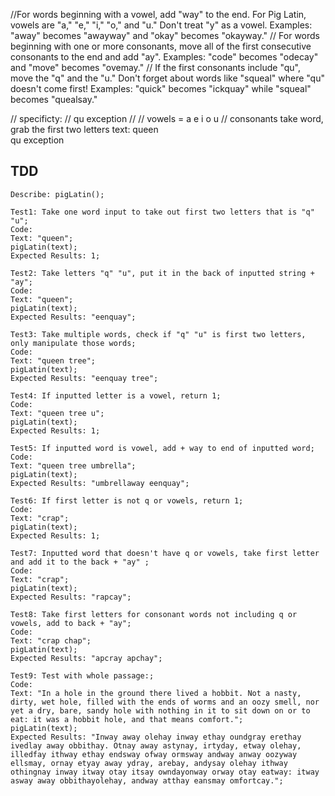//For words beginning with a vowel, add "way" to the end. For Pig Latin, vowels are "a," "e," "i," "o," and "u." Don't treat "y" as a vowel. Examples: "away" becomes "awayway" and "okay" becomes "okayway."
// For words beginning with one or more consonants, move all of the first consecutive consonants to the end and add "ay". Examples: "code" becomes "odecay" and "move" becomes "ovemay."
// If the first consonants include "qu", move the "q" and the "u." Don't forget about words like "squeal" where "qu" doesn't come first! Examples: "quick" becomes "ickquay" while "squeal" becomes "quealsay."

// specificty:
// qu exception 
//
// vowels = a e i o u 
// consonants 
take word, grab the first two letters
text: queen  
qu exception

## TDD 
```
Describe: pigLatin();

Test1: Take one word input to take out first two letters that is "q" "u";
Code: 
Text: "queen";
pigLatin(text);
Expected Results: 1;

Test2: Take letters "q" "u", put it in the back of inputted string + "ay"; 
Code: 
Text: "queen";
pigLatin(text);
Expected Results: "eenquay";

Test3: Take multiple words, check if "q" "u" is first two letters, only manipulate those words; 
Code: 
Text: "queen tree";
pigLatin(text);
Expected Results: "eenquay tree";

Test4: If inputted letter is a vowel, return 1; 
Code: 
Text: "queen tree u";
pigLatin(text);
Expected Results: 1;

Test5: If inputted word is vowel, add + way to end of inputted word; 
Code: 
Text: "queen tree umbrella";
pigLatin(text);
Expected Results: "umbrellaway eenquay";

Test6: If first letter is not q or vowels, return 1; 
Code: 
Text: "crap";
pigLatin(text);
Expected Results: 1;

Test7: Inputted word that doesn't have q or vowels, take first letter and add it to the back + "ay" ;
Code: 
Text: "crap";
pigLatin(text);
Expected Results: "rapcay";

Test8: Take first letters for consonant words not including q or vowels, add to back + "ay"; 
Code: 
Text: "crap chap";
pigLatin(text);
Expected Results: "apcray apchay";

Test9: Test with whole passage:; 
Code: 
Text: "In a hole in the ground there lived a hobbit. Not a nasty, dirty, wet hole, filled with the ends of worms and an oozy smell, nor yet a dry, bare, sandy hole with nothing in it to sit down on or to eat: it was a hobbit ­hole, and that means comfort.";
pigLatin(text);
Expected Results: "Inway away olehay inway ethay oundgray erethay ivedlay away obbithay. Otnay away astynay, irtyday, etway olehay, illedfay ithway ethay endsway ofway ormsway andway anway oozyway ellsmay, ornay etyay away ydray, arebay, andysay olehay ithway othingnay inway itway otay itsay owndayonway orway otay eatway: itway asway away obbithay­olehay, andway atthay eansmay omfortcay.";
```
